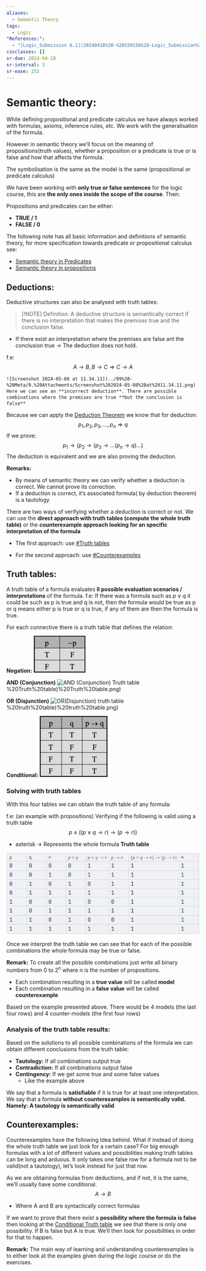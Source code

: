 ```yaml
---
aliases:
  - Semantic Theory
tags:
  - Logic
"References:":
  - "[Logic_Submission 6.1](20240418%20-%20150156%20-Logic_Submission%206.1.md)"
cssclasses: []
sr-due: 2024-04-18
sr-interval: 3
sr-ease: 252
---
```

# Semantic theory: 
While defining propositional and predicate calculus we have always worked with formulas, axioms, inference rules, etc. We work with the generalisation of the formula. 

However in semantic theory we’ll focus on the meaning of propositions(truth values), whether a proposition or a predicate is true or is false and how that affects the formula. 

The symbolisation is the same as the model is the same (propositional or predicate calculus)

We have been working with **only true or false sentences** for the logic course, this are **the only ones inside the scope of the course**. Then: 

Propositions and predicates can be either: 
+ **TRUE / 1**
+ **FALSE / 0**

The following note has all basic information and definitions of semantic theory, for more specification towards predicate or propositional calculus see: 

+ [Semantic theory in Predicates](20240411%20-%20110836%20-Semantic%20theory%20in%20Predicates.md) 
+ [Semantic theory in propositions](20240508%20-%20121510%20-%20Semantic%20theory%20in%20Propositions.md)
## Deductions: 
Deductive structures can also be analysed with truth tables: 


> [!NOTE] Definition:
> A deductive structure is semantically correct if there is no interpretation that makes the premises true and the conclusion false.

+ If there exist an interpretation where the premises are false ant the conclusion true → The deduction does not hold. 

f.e: 
	$$
	 A \rightarrow B, B \rightarrow C \Rightarrow C \rightarrow A
	$$
	
	![Screenshot 2024-05-08 at 11.34.11](../99%20-%20Meta/0.%20Attachments/Screenshot%202024-05-08%20at%2011.34.11.png)
	Here we can see an **incorrect deduction**. There are possible combinations where the premises are true **but the conclusion is false**

Because we can apply the [Deduction Theorem](20240409%20-%20132720%20-%20Theorem%20-%20DeductionTheorem.md) we know that for deduction: 
$$
p_1, p_2, p_3, ..., p_n \Rightarrow q
$$
If we prove: 
$$
p_1\rightarrow(p_2\rightarrow(p_3\rightarrow...(p_n\rightarrow q)...)
$$
The deduction is equivalent and we are also proving the deduction. 


**Remarks:** 
+ By means of  semantic theory we can verify whether a deduction is correct. We cannot prove its correction.
+ If a deduction is correct, it’s associated formula( by deduction theorem) is a tautology

There are two ways of verifying whether a deduction is correct or not. We can use the **direct approach with truth tables (compute the whole truth table)** or the **counterexample approach looking for an specific interpretation of the formula**

+ The first approach: use [#Truth tables](#Truth%20tables)

+ For the second approach: use [#Counterexamples](#Counterexamples) 


## Truth tables: 
A truth table of a formula evaluates **ll possible evaluation scenarios / interpretations**  of the formula.
f.e: 
	If there was a formula such as $p \lor q$ it could be such as p is true and q is not, then the formula would be true as p or q means either p is true or q is true, if any of them are then the formula is true. 

For each connective there is a truth table that defines the relation: 

**Negation:**
![Truth table of the negation connective](../99%20-%20Meta/0.%20Attachments/Truth%20table%20of%20the%20negation%20connective.png)

**AND (Conjunction)**
![AND (Conjunction) Truth table](Conjunction)%20Truth%20table)%20Truth%20table.png)

**OR (Disjunction)**
![OR(Disjunction) truth table](Disjunction)%20truth%20table)%20truth%20table.png)

**Conditional:**
![Conditional Truth table](../99%20-%20Meta/0.%20Attachments/Conditional%20Truth%20table.png)

### Solving with truth tables
With this four tables we can obtain the truth table of any formula:


f.e: (an example with propositions)
Verifying if the following is valid using a truth table
$$
   p \land ((p\lor q\rightarrow r)\rightarrow(p\rightarrow r))
$$
+ asterisk → Represents the whole formula
**Truth table**

![Screenshot 2024-05-08 at 11.30.16](../99%20-%20Meta/0.%20Attachments/Screenshot%202024-05-08%20at%2011.30.16.png)

Once we interpret the truth table we can see that for each of the possible combinations the whole formula may be true or false. 

**Remark:** To create all the possible combinations just write all binary numbers from 0 to $2^n$ where n is the number of propositions. 

+ Each combination resulting in a **true value** will be called **model**
+ Each combination resulting in a **false value** will be called **counterexample**

Based on the example presented above. There would be 4 models (the last four rows) and 4 counter-models (the first four rows)

### Analysis of the truth table results:
Based on the solutions to all possible combinations of the formula we can obtain different conclusions from the truth table: 

+ **Tautology:** If all combinations output true
+ **Contradiction:** If all combinations output false
+ **Contingency:** If we get some true and some false values
	+ Like the example above

We say that a formula is **satisfiable** if it is true for at least one interpretation. 
We say that a formula **without counterexamples is semantically valid. Namely: A tautology is semantically valid**


## Counterexamples: 
Counterexamples have the following Idea behind. What if instead of doing the whole truth table we just look for a certain case? For big enough formulas with a lot of different values and possibilities making truth tables can be long and arduous. It only takes one false row for a formula not to be valid(not a tautology), let’s look instead for just that row. 

As we are obtaining formulas from deductions, and if not, it is the same, we’ll usually have some conditional. 
$$
A \rightarrow B
$$
+ Where A and B are syntactically correct formulas

If we want to prove that there exist a **possibility where the formula is false** then looking at the [Conditional Truth table](../99%20-%20Meta/0.%20Attachments/Conditional%20Truth%20table.png) we see that there is only one possibility. If B is false but A is true.
We’ll then look for possibilities in order for that to happen. 

**Remark:** The main way of learning and understanding counterexamples is to either look at the examples given during the logic course or do the exercises. 

